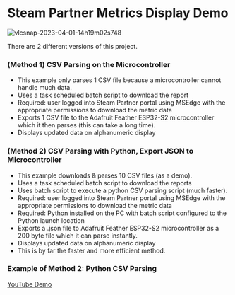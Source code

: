 # Steam Partner Metrics Display Demo

![vlcsnap-2023-04-01-14h19m02s748](https://user-images.githubusercontent.com/49322231/232206766-70ba77bf-ca96-45cc-a6e1-faad5edabf66.png)


There are 2 different versions of this project.

### (Method 1) CSV Parsing on the Microcontroller
- This example only parses 1 CSV file because a microcontroller cannot handle much data. 
- Uses a task scheduled batch script to download the report
- Required: user logged into Steam Partner portal using MSEdge with the appropriate permissions to download the metric data
- Exports 1 CSV file to the Adafruit Feather ESP32-S2 microcontroller which it then parses (this can take a long time).
- Displays updated data on alphanumeric display

### (Method 2) CSV Parsing with Python, Export JSON to Microcontroller
- This example downloads & parses 10 CSV files (as a demo). 
- Uses a task scheduled batch script to download the reports
- Uses batch script to execute a python CSV parsing script (much faster).
- Required: user logged into Steam Partner portal using MSEdge with the appropriate permissions to download the metric data
- Required: Python installed on the PC with batch script configured to the Python launch location
- Exports a .json file to Adafruit Feather ESP32-S2 microcontroller as a 200 byte file which it can parse instantly.
- Displays updated data on alphanumeric display
- This is by far the faster and more efficient method.

### Example of Method 2: Python CSV Parsing
[YouTube Demo](https://www.youtube.com/watch?v=sdJcgPCqKFE)
